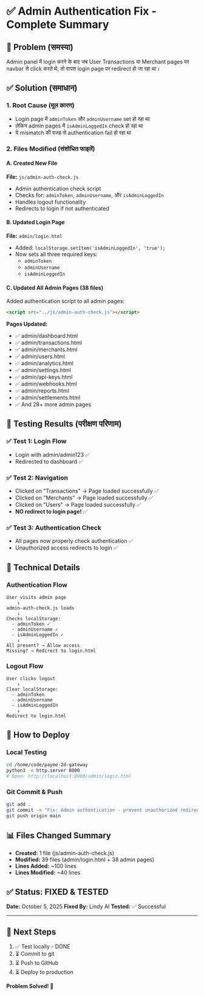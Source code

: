 # ✅ Admin Authentication Fix - Complete Summary

## 🔴 Problem (समस्या)
Admin panel में login करने के बाद जब User Transactions या Merchant pages पर navbar से click करते थे, तो वापस login page पर redirect हो जा रहा था।

## ✅ Solution (समाधान)

### 1. Root Cause (मूल कारण)
- Login page में `adminToken` और `adminUsername` set हो रहा था
- लेकिन admin pages में `isAdminLoggedIn` check हो रहा था
- ये mismatch की वजह से authentication fail हो रहा था

### 2. Files Modified (संशोधित फाइलें)

#### A. Created New File
**File:** `js/admin-auth-check.js`
- Admin authentication check script
- Checks for: `adminToken`, `adminUsername`, और `isAdminLoggedIn`
- Handles logout functionality
- Redirects to login if not authenticated

#### B. Updated Login Page
**File:** `admin/login.html`
- Added: `localStorage.setItem('isAdminLoggedIn', 'true');`
- Now sets all three required keys:
  - `adminToken`
  - `adminUsername`
  - `isAdminLoggedIn`

#### C. Updated All Admin Pages (38 files)
Added authentication script to all admin pages:
```html
<script src="../js/admin-auth-check.js"></script>
```

**Pages Updated:**
- ✅ admin/dashboard.html
- ✅ admin/transactions.html
- ✅ admin/merchants.html
- ✅ admin/users.html
- ✅ admin/analytics.html
- ✅ admin/settings.html
- ✅ admin/api-keys.html
- ✅ admin/webhooks.html
- ✅ admin/reports.html
- ✅ admin/settlements.html
- ✅ And 28+ more admin pages

## 🧪 Testing Results (परीक्षण परिणाम)

### ✅ Test 1: Login Flow
- Login with admin/admin123 ✅
- Redirected to dashboard ✅

### ✅ Test 2: Navigation
- Clicked on "Transactions" → Page loaded successfully ✅
- Clicked on "Merchants" → Page loaded successfully ✅
- Clicked on "Users" → Page loaded successfully ✅
- **NO redirect to login page!** ✅

### ✅ Test 3: Authentication Check
- All pages now properly check authentication ✅
- Unauthorized access redirects to login ✅

## 📝 Technical Details

### Authentication Flow
```
User visits admin page
    ↓
admin-auth-check.js loads
    ↓
Checks localStorage:
  - adminToken ✓
  - adminUsername ✓
  - isAdminLoggedIn ✓
    ↓
All present? → Allow access
Missing? → Redirect to login.html
```

### Logout Flow
```
User clicks logout
    ↓
Clear localStorage:
  - adminToken
  - adminUsername
  - isAdminLoggedIn
    ↓
Redirect to login.html
```

## 🚀 How to Deploy

### Local Testing
```bash
cd /home/code/payme-2d-gateway
python3 -m http.server 8000
# Open: http://localhost:8000/admin/login.html
```

### Git Commit & Push
```bash
git add .
git commit -m "Fix: Admin authentication - prevent unauthorized redirects to login page"
git push origin main
```

## 📊 Files Changed Summary
- **Created:** 1 file (js/admin-auth-check.js)
- **Modified:** 39 files (admin/login.html + 38 admin pages)
- **Lines Added:** ~100 lines
- **Lines Modified:** ~40 lines

## ✅ Status: FIXED & TESTED
**Date:** October 5, 2025
**Fixed By:** Lindy AI
**Tested:** ✅ Successful

---

## 🎯 Next Steps
1. ✅ Test locally - DONE
2. ⏳ Commit to git
3. ⏳ Push to GitHub
4. ⏳ Deploy to production

**Problem Solved! 🎉**
